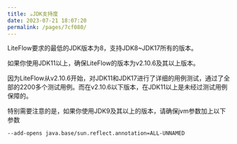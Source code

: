 ```yaml
---
title: ☕️JDK支持度
date: 2023-07-21 18:07:20
permalink: /pages/7cf080/
---
```


LiteFlow要求的最低的JDK版本为8，支持JDK8~JDK17所有的版本。

如果你使用JDK11以上，确保LiteFlow的版本为v2.10.6及其以上版本。

因为LiteFlow从v2.10.6开始，对JDK11和JDK17进行了详细的用例测试，通过了全部的2200多个测试用例。而在v2.10.6以下版本，在JDK11以上是未经过测试用例保障的。

特别需要注意的是，如果你使用JDK9及其以上的版本，请确保jvm参数加上以下参数

```shell
--add-opens java.base/sun.reflect.annotation=ALL-UNNAMED
```